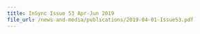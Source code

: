 ```yaml
---
title: InSync Issue 53 Apr-Jun 2019
file_url: /news-and-media/publications/2019-04-01-Issue53.pdf
---
```

